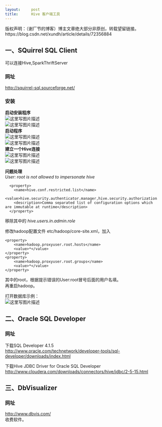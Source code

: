 ```yaml
---
layout:     post
title:      Hive 客户端工具
---
```

<div id="article_content" class="article_content clearfix csdn-tracking-statistics" data-pid="blog" data-mod="popu_307" data-dsm="post">
								<div class="article-copyright">
					版权声明：（谢厂节的博客）博主文章绝大部分非原创，转载望留链接。					https://blog.csdn.net/xundh/article/details/72356884				</div>
								            <div id="content_views" class="markdown_views prism-tomorrow-night">
							<!-- flowchart 箭头图标 勿删 -->
							<svg xmlns="http://www.w3.org/2000/svg" style="display: none;"><path stroke-linecap="round" d="M5,0 0,2.5 5,5z" id="raphael-marker-block" style="-webkit-tap-highlight-color: rgba(0, 0, 0, 0);"></path></svg>
							<h2 id="一squirrel-sql-client">一、SQuirrel SQL Client</h2>

<p>可以连接Hive,SparkThriftServer</p>



<h3 id="网址">网址</h3>

<p><a href="http://squirrel-sql.sourceforge.net/" rel="nofollow">http://squirrel-sql.sourceforge.net/</a></p>



<h3 id="安装">安装</h3>

<p><strong>启动安装程序</strong> <br>
<img src="https://img-blog.csdn.net/20170517092547066?watermark/2/text/aHR0cDovL2Jsb2cuY3Nkbi5uZXQveHVuZGg=/font/5a6L5L2T/fontsize/400/fill/I0JBQkFCMA==/dissolve/70/gravity/SouthEast" alt="这里写图片描述" title=""> <br>
<img src="https://img-blog.csdn.net/20170517092742319?watermark/2/text/aHR0cDovL2Jsb2cuY3Nkbi5uZXQveHVuZGg=/font/5a6L5L2T/fontsize/400/fill/I0JBQkFCMA==/dissolve/70/gravity/SouthEast" alt="这里写图片描述" title=""> <br>
<strong>启动程序</strong> <br>
<img src="https://img-blog.csdn.net/20170517092926744?watermark/2/text/aHR0cDovL2Jsb2cuY3Nkbi5uZXQveHVuZGg=/font/5a6L5L2T/fontsize/400/fill/I0JBQkFCMA==/dissolve/70/gravity/SouthEast" alt="这里写图片描述" title=""> <br>
<img src="https://img-blog.csdn.net/20170517093610152?watermark/2/text/aHR0cDovL2Jsb2cuY3Nkbi5uZXQveHVuZGg=/font/5a6L5L2T/fontsize/400/fill/I0JBQkFCMA==/dissolve/70/gravity/SouthEast" alt="这里写图片描述" title=""> <br>
<strong>建立一个Hive连接</strong> <br>
<img src="https://img-blog.csdn.net/20170517093654753?watermark/2/text/aHR0cDovL2Jsb2cuY3Nkbi5uZXQveHVuZGg=/font/5a6L5L2T/fontsize/400/fill/I0JBQkFCMA==/dissolve/70/gravity/SouthEast" alt="这里写图片描述" title=""> <br>
<img src="https://img-blog.csdn.net/20170517093743911?watermark/2/text/aHR0cDovL2Jsb2cuY3Nkbi5uZXQveHVuZGg=/font/5a6L5L2T/fontsize/400/fill/I0JBQkFCMA==/dissolve/70/gravity/SouthEast" alt="这里写图片描述" title=""></p>

<p><strong>问题处理</strong> <br>
<em>User: root is not allowed to impersonate hive</em></p>



<pre class="prettyprint"><code class=" hljs avrasm">  &lt;property&gt;
    &lt;name&gt;hive<span class="hljs-preprocessor">.conf</span><span class="hljs-preprocessor">.restricted</span><span class="hljs-preprocessor">.list</span>&lt;/name&gt;
    &lt;value&gt;hive<span class="hljs-preprocessor">.security</span><span class="hljs-preprocessor">.authenticator</span><span class="hljs-preprocessor">.manager</span>,hive<span class="hljs-preprocessor">.security</span><span class="hljs-preprocessor">.authorization</span><span class="hljs-preprocessor">.manager</span>,hive<span class="hljs-preprocessor">.users</span><span class="hljs-preprocessor">.in</span><span class="hljs-preprocessor">.admin</span><span class="hljs-preprocessor">.role</span>,hive<span class="hljs-preprocessor">.server</span>2<span class="hljs-preprocessor">.xsrf</span><span class="hljs-preprocessor">.filter</span><span class="hljs-preprocessor">.enabled</span>&lt;/value&gt;
    &lt;description&gt;Comma separated list of configuration options which are immutable at runtime&lt;/description&gt;
  &lt;/property&gt;</code></pre>

<p>移除其中的 <em>hive.users.in.admin.role</em></p>

<p>修改hadoop配置文件 etc/hadoop/core-site.xml，加入</p>



<pre class="prettyprint"><code class=" hljs xml"><span class="hljs-tag">&lt;<span class="hljs-title">property</span>&gt;</span>
    <span class="hljs-tag">&lt;<span class="hljs-title">name</span>&gt;</span>hadoop.proxyuser.root.hosts<span class="hljs-tag">&lt;/<span class="hljs-title">name</span>&gt;</span>
    <span class="hljs-tag">&lt;<span class="hljs-title">value</span>&gt;</span>*<span class="hljs-tag">&lt;/<span class="hljs-title">value</span>&gt;</span>
<span class="hljs-tag">&lt;/<span class="hljs-title">property</span>&gt;</span>
<span class="hljs-tag">&lt;<span class="hljs-title">property</span>&gt;</span>
    <span class="hljs-tag">&lt;<span class="hljs-title">name</span>&gt;</span>hadoop.proxyuser.root.groups<span class="hljs-tag">&lt;/<span class="hljs-title">name</span>&gt;</span>
    <span class="hljs-tag">&lt;<span class="hljs-title">value</span>&gt;</span>*<span class="hljs-tag">&lt;/<span class="hljs-title">value</span>&gt;</span>
<span class="hljs-tag">&lt;/<span class="hljs-title">property</span>&gt;</span></code></pre>

<p>其中的root，根据提示错误的User:root冒号后面的用户名填。 <br>
再重启hadoop。</p>

<p>打开数据库示例： <br>
<img src="https://img-blog.csdn.net/20170518122704601?watermark/2/text/aHR0cDovL2Jsb2cuY3Nkbi5uZXQveHVuZGg=/font/5a6L5L2T/fontsize/400/fill/I0JBQkFCMA==/dissolve/70/gravity/SouthEast" alt="这里写图片描述" title=""></p>



<h2 id="二oracle-sql-developer">二、Oracle SQL Developer</h2>



<h3 id="网址-1">网址</h3>

<p>下载SQL Developer 4.1.5 <br>
<a href="http://www.oracle.com/technetwork/developer-tools/sql-developer/downloads/index.html" rel="nofollow">http://www.oracle.com/technetwork/developer-tools/sql-developer/downloads/index.html</a></p>

<p>下载Hive JDBC Driver for Oracle SQL Developer <br>
<a href="http://www.cloudera.com/downloads/connectors/hive/jdbc/2-5-15.html" rel="nofollow">http://www.cloudera.com/downloads/connectors/hive/jdbc/2-5-15.html</a></p>



<h2 id="三dbvisualizer">三、DbVisualizer</h2>



<h3 id="网址-2">网址</h3>

<p><a href="http://www.dbvis.com/" rel="nofollow">http://www.dbvis.com/</a> <br>
收费软件。</p>            </div>
						<link href="https://csdnimg.cn/release/phoenix/mdeditor/markdown_views-9e5741c4b9.css" rel="stylesheet">
                </div>
